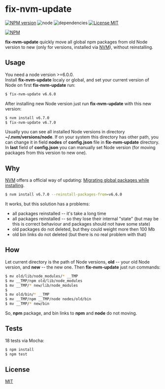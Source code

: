 # fix-nvm-update #

[![NPM version][npm-image]][npm-url] ![node][node-image] ![dependencies][dependencies-image] [![License MIT][license-image]](LICENSE)

[![NPM](https://nodei.co/npm/fix-nvm-update.png)](https://nodei.co/npm/fix-nvm-update/)

**fix-nvm-update** quickly move all global npm packages from old Node version to new (only for versions, installed via [NVM](https://github.com/creationix/nvm)), without reinstalling.

## Usage ##
You need a node version >=6.0.0.  
Install **fix-nvm-update** localy or global, and set your current version of Node on first **fix-nvm-update** run:
```bash
$ fix-nvm-update v6.6.0
```
After installing new Node version just run **fix-nvm-update** with this new version:
```bash
$ nvm install v6.7.0
$ fix-nvm-update v6.7.0
```
Usually you can see all installed Node versions in directory **~/.nvm/versions/node**. If on your system this directory has other path, you can change it in field **nodes** of **config.json** file in **fix-nvm-update** directory.  
In **last** field of **config.json** you can manually set Node version (for moving packages from this version to new one).

## Why ##
[NVM](https://github.com/creationix/nvm) offers a official way of updating: [Migrating global packages while installing](https://github.com/creationix/nvm#migrating-global-packages-while-installing).
```bash
$ nvm install v6.7.0 --reinstall-packages-from=v6.6.0
```
It works, but this solution has a problems:
 - all packages reinstalled -- it's take a long time
 - all packages reinstalled -- so they lose their internal "state" (but may be this is correct behaviour and packages should not have some state)
 - old packages do not deleted, but they could weight more then 100 Mb
 - old bin links do not deleted (but there is no real problem with that)

## How ##
Let current directory is the path of Node versions, **old** -- your old Node version, and **new** -- the new one. Then **fix-nvm-update** just run commands:
```bash
$ mv old/lib/node_modules/* __TMP
$ mv __TMP/npm old/lib/node_modules
$ mv __TMP/* new/lib/node_modules
$
$ mv old/bin/* __TMP
$ mv __TMP/npm __TMP/node nodes/old/bin
$ mv __TMP/* new/bin
```
So, **npm** package, and bin links to **npm** and **node** do not moving.

## Tests ##
18 tests via Mocha:
```bash
$ npm install
$ npm test
```

## License ##
[MIT](LICENSE)

[license-image]: https://img.shields.io/badge/license-MIT-blue.svg "license-image"
[dependencies-image]: https://img.shields.io/gemnasium/mathiasbynens/he.svg?maxAge=2592000 "dependencies-image"
[node-image]: https://img.shields.io/badge/node-v6.0.0-brightgreen.svg?maxAge=2592000 "node-image"
[npm-image]: https://img.shields.io/npm/v/fix-nvm-update.svg "npm-image"
[npm-url]: https://www.npmjs.com/package/fix-nvm-update "fix-nvm-update"
